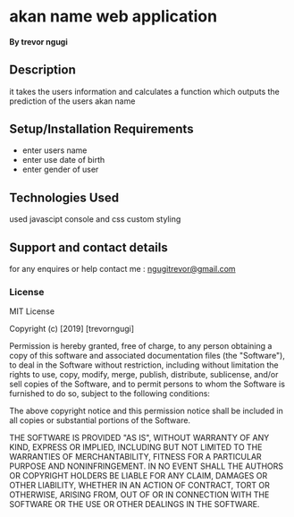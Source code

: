 # akan name web application

#### By **trevor ngugi**
## Description
it takes the users information and calculates a function which outputs the prediction of the users akan name 
## Setup/Installation Requirements
* enter users name
* enter use date of birth
* enter gender of user



## Technologies Used
used javascipt console  and css  custom styling
## Support and contact details
for any enquires or help contact me : ngugitrevor@gmail.com
### License
MIT License

Copyright (c) [2019] [trevorngugi]

Permission is hereby granted, free of charge, to any person obtaining a copy
of this software and associated documentation files (the "Software"), to deal
in the Software without restriction, including without limitation the rights
to use, copy, modify, merge, publish, distribute, sublicense, and/or sell
copies of the Software, and to permit persons to whom the Software is
furnished to do so, subject to the following conditions:

The above copyright notice and this permission notice shall be included in all
copies or substantial portions of the Software.

THE SOFTWARE IS PROVIDED "AS IS", WITHOUT WARRANTY OF ANY KIND, EXPRESS OR
IMPLIED, INCLUDING BUT NOT LIMITED TO THE WARRANTIES OF MERCHANTABILITY,
FITNESS FOR A PARTICULAR PURPOSE AND NONINFRINGEMENT. IN NO EVENT SHALL THE
AUTHORS OR COPYRIGHT HOLDERS BE LIABLE FOR ANY CLAIM, DAMAGES OR OTHER
LIABILITY, WHETHER IN AN ACTION OF CONTRACT, TORT OR OTHERWISE, ARISING FROM,
OUT OF OR IN CONNECTION WITH THE SOFTWARE OR THE USE OR OTHER DEALINGS IN THE
SOFTWARE.